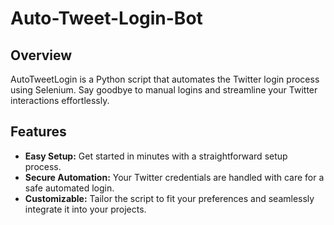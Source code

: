 # Auto-Tweet-Login-Bot

## Overview
AutoTweetLogin is a Python script that automates the Twitter login process using Selenium. Say goodbye to manual logins and streamline your Twitter interactions effortlessly.

## Features
- **Easy Setup:** Get started in minutes with a straightforward setup process.
- **Secure Automation:** Your Twitter credentials are handled with care for a safe automated login.
- **Customizable:** Tailor the script to fit your preferences and seamlessly integrate it into your projects.
